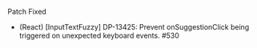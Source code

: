 Patch
Fixed
- (React) [InputTextFuzzy] DP-13425: Prevent onSuggestionClick being triggered on unexpected keyboard events. #530
